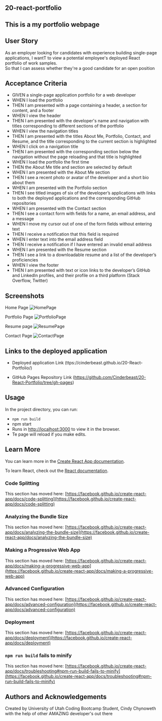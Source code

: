 
## 20-react-portfolio

## This is a my portfolio webpage


## User Story
As an employer looking for candidates with experience building single-page applications, I wantT to view a potential employee's deployed React portfolio of work samples.  
So that I can assess whether they're a good candidate for an open position


## Acceptance Criteria

- GIVEN a single-page application portfolio for a web developer
- WHEN I load the portfolio
- THEN I am presented with a page containing a header, a section for content, and a footer
- WHEN I view the header
- THEN I am presented with the developer's name and navigation with titles corresponding to different sections of the portfolio
- WHEN I view the navigation titles
- THEN I am presented with the titles About Me, Portfolio, Contact, and Resume, and the title corresponding to the current section is highlighted
- WHEN I click on a navigation title
- THEN I am presented with the corresponding section below the navigation without the page reloading and that title is highlighted
- WHEN I load the portfolio the first time
- THEN the About Me title and section are selected by default
- WHEN I am presented with the About Me section
- THEN I see a recent photo or avatar of the developer and a short bio about them
- WHEN I am presented with the Portfolio section
- THEN I see titled images of six of the developer’s applications with links to both the deployed applications and the corresponding GitHub repositories
- WHEN I am presented with the Contact section
- THEN I see a contact form with fields for a name, an email address, and a message
- WHEN I move my cursor out of one of the form fields without entering text
- THEN I receive a notification that this field is required
- WHEN I enter text into the email address field
- THEN I receive a notification if I have entered an invalid email address
- WHEN I am presented with the Resume section
- THEN I see a link to a downloadable resume and a list of the developer’s proficiencies
- WHEN I view the footer
- THEN I am presented with text or icon links to the developer’s GitHub and LinkedIn profiles, and their profile on a third platform (Stack Overflow, Twitter)


## Screenshots

Home Page
![HomePage](https://user-images.githubusercontent.com/105569378/204714135-5eefcba8-588f-4736-81e4-c14b422f6c45.png)

Portfolio Page
![PortfolioPage](https://user-images.githubusercontent.com/105569378/204714143-73b67af2-7cc1-4017-94c5-2190cf685235.png)

Resume page
![ResumePage](https://user-images.githubusercontent.com/105569378/204714161-93cf8ad8-282f-4c6f-a68e-c3589ccbf3d7.png)

Contact Page
![ContactPage](https://user-images.githubusercontent.com/105569378/204714179-f81396e6-940d-437e-8498-6d8553cb3dff.png)

## Links to the deployed application

* Deployed application Link (ttps://cinderbeast.github.io/20-React-Portfolio/)

* GitHub Pages Repository Link (https://github.com/Cinderbeast/20-React-Portfolio/tree/gh-pages)


## Usage

In the project directory, you can run:

- `npm run build`
- npm start
- Runs in [http://localhost:3000](http://localhost:3000) to view it in the browser.
- Te page will reload if you make edits.


## Learn More

You can learn more in the [Create React App documentation](https://facebook.github.io/create-react-app/docs/getting-started).

To learn React, check out the [React documentation](https://reactjs.org/).

### Code Splitting

This section has moved here: [https://facebook.github.io/create-react-app/docs/code-splitting](https://facebook.github.io/create-react-app/docs/code-splitting)

### Analyzing the Bundle Size

This section has moved here: [https://facebook.github.io/create-react-app/docs/analyzing-the-bundle-size](https://facebook.github.io/create-react-app/docs/analyzing-the-bundle-size)

### Making a Progressive Web App

This section has moved here: [https://facebook.github.io/create-react-app/docs/making-a-progressive-web-app](https://facebook.github.io/create-react-app/docs/making-a-progressive-web-app)

### Advanced Configuration

This section has moved here: [https://facebook.github.io/create-react-app/docs/advanced-configuration](https://facebook.github.io/create-react-app/docs/advanced-configuration)

### Deployment

This section has moved here: [https://facebook.github.io/create-react-app/docs/deployment](https://facebook.github.io/create-react-app/docs/deployment)

### `npm run build` fails to minify

This section has moved here: [https://facebook.github.io/create-react-app/docs/troubleshooting#npm-run-build-fails-to-minify](https://facebook.github.io/create-react-app/docs/troubleshooting#npm-run-build-fails-to-minify)


## Authors and Acknowledgements
Created by University of Utah Coding Bootcamp Student, Cindy Chynoweth with the help of other AMAZING developer's out there

